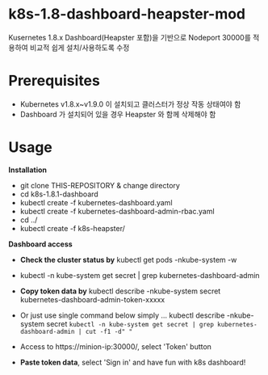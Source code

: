 # k8s-1.8-dashboard-heapster-mod

Kusernetes 1.8.x Dashboard(Heapster 포함)을 기반으로 Nodeport 30000를 적용하여 비교적 쉽게 설치/사용하도록 수정

# Prerequisites

* Kubernetes v1.8.x~v1.9.0 이 설치되고 클러스터가 정상 작동 상태여야 함
* Dashboard 가 설치되어 있을 경우 Heapster 와 함께 삭제해야 함

# Usage

**Installation**

* git clone THIS-REPOSITORY & change directory
* cd k8s-1.8.1-dashboard
* kubectl create -f kubernetes-dashboard.yaml
* kubectl create -f kubernetes-dashboard-admin-rbac.yaml
* cd ../
* kubectl create -f k8s-heapster/

**Dashboard access**

* **Check the cluster status by** kubectl get pods -nkube-system -w
* kubectl -n kube-system get secret | grep kubernetes-dashboard-admin
* **Copy token data by** kubectl describe -nkube-system secret kubernetes-dashboard-admin-token-xxxxx
* Or just use single command below simply ...
kubectl describe -nkube-system secret `kubectl -n kube-system get secret | grep kubernetes-dashboard-admin | cut -f1 -d" "`

* Access to https://minion-ip:30000/, select 'Token' button
* **Paste token data**, select 'Sign in' and have fun with k8s dashboard!
